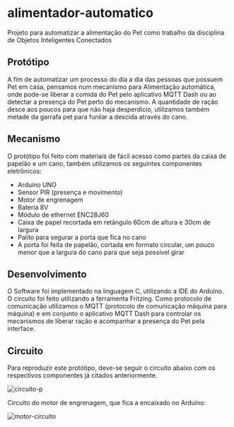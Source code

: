 # alimentador-automatico
Projeto para automatizar a alimentação do Pet como trabalho da disciplina de Objetos Inteligentes Conectados

## Protótipo
A fim de automatizar um processo do dia a dia das pessoas que possuem Pet em casa, pensamos num mecanismo para Alimentação automática, onde pode-se liberar a comida do Pet pelo aplicativo MQTT Dash ou ao detectar a presença do Pet perto do mecanismo. A quantidade de ração desce aos poucos para que não haja desperdício, utilizamos também metade da garrafa pet para funilar a descida através do cano.

## Mecanismo
O protótipo foi feito com materiais de fácil acesso como partes da caixa de papelão e um cano, também utilizamos os seguintes componentes eletrônicos: 
* Arduino UNO
* Sensor PIR (presença e movimento)
* Motor de engrenagem
* Bateria 8V
* Módulo de ethernet ENC28J60
* Caixa de papel recortada em retângulo 60cm de altura e 30cm de largura
* Palito para segurar a porta que fica no cano
* A porta foi feita de papelão, cortada em formato circular, um pouco menor que a largura do cano para que seja possível girar

## Desenvolvimento
O Software foi implementado na linguagem C, utilizando a IDE do Arduíno. O circuito foi feito utilizando a ferramenta Fritzing.
Como protocolo de comunicação utilizamos o MQTT (protocolo de comunicação máquina para máquina) e em conjunto o aplicativo MQTT Dash para controlar os mecanismos de liberar ração e acompanhar a presença do Pet pela interface.

## Circuito
Para reproduzir este protótipo, deve-se seguir o circuito abaixo com os respectivos componentes já citados anteriormente.

![circuito-p](https://user-images.githubusercontent.com/14910223/85233504-4da49f00-b3dd-11ea-943c-20c928cc9f44.jpg)

Circuito do motor de engrenagem, que fica a encaixado no Arduíno:

![motor-circuito](https://user-images.githubusercontent.com/14910223/85233521-6ad96d80-b3dd-11ea-88f9-c8bc3ea3d51e.png)
